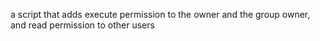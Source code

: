 a script that adds execute permission to the owner and the group owner, and read permission to other users
